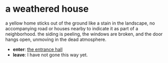 # a weathered house

a yellow home sticks out of the ground like a stain in the landscape, no accompanying road or houses nearby to indicate it as part of a neighborhood. the siding is peeling, the windows are broken, and the door hangs open, unmoving in the dead atmosphere.

- **enter**: [the entrance hall](the-entrance-hall-Nx0mvfh.md)
- **leave**: I have not gone this way yet.
